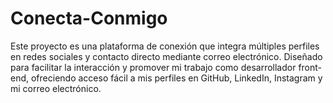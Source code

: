 # Conecta-Conmigo
Este proyecto es una plataforma de conexión que integra múltiples perfiles en redes sociales y contacto directo mediante correo electrónico. Diseñado para facilitar la interacción y promover mi trabajo como desarrollador front-end, ofreciendo acceso fácil a mis perfiles en GitHub, LinkedIn, Instagram y mi correo electrónico.
